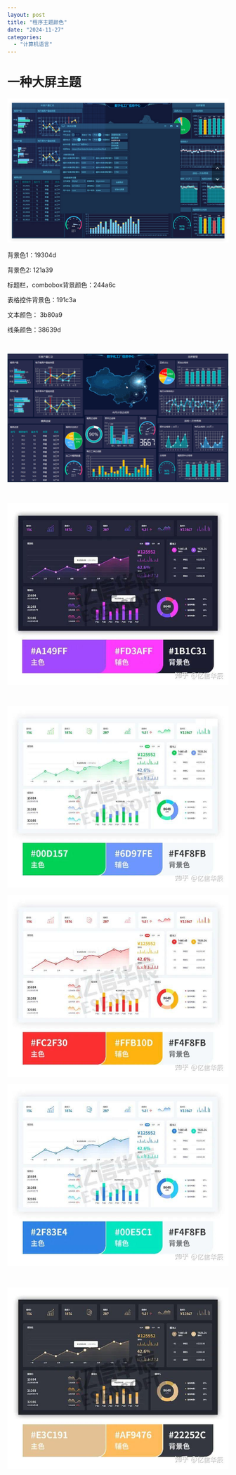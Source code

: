 ```yaml
---
layout: post
title: "程序主题颜色"
date: "2024-11-27"
categories: 
  - "计算机语言"
---
```


# 一种大屏主题

[![](/assets/image/default/ea4327ee99d7e459665f4eacf4fda6a2.png)](http://127.0.0.1/?attachment_id=5425)

背景色1：19304d

背景色2: 121a39

标题栏，combobox背景颜色：244a6c

表格控件背景色：191c3a

文本颜色： 3b80a9

线条颜色：38639d

 

[![](/assets/image/default/7b128a3b73d49d784c1c7bc7b2e8328a.gif)](http://127.0.0.1/?attachment_id=5431)

 

[![](/assets/image/default/v2-d1c611673233bc518351023be74d2c9f_1440w.jpg)](http://127.0.0.1/?attachment_id=5433)

 

[![](/assets/image/default/v2-de97872169731f8c5010a6b0b5ea0148_1440w.jpg)](http://127.0.0.1/?attachment_id=5435)

[![](/assets/image/default/v2-a2dbe092fb591bae58eaa43bd70f6094_1440w.jpg)](http://127.0.0.1/?attachment_id=5436)

[![](/assets/image/default/v2-4510c0f8664f02506cc5e4990f7a42b2_1440w.jpg)](http://127.0.0.1/?attachment_id=5437)

 

[![](/assets/image/default/v2-c4f180fad1d44610946e86cdd6bac265_1440w.jpg)](http://127.0.0.1/?attachment_id=5438)
